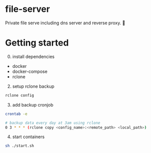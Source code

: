 # file-server

Private file serve including dns server and reverse proxy. 📁

# Getting started

0. install dependencies

- docker
- docker-compose
- rclone

2. setup rclone backup

```bash
rclone config
```

3. add backup cronjob

```bash
crontab -e

# backup data every day at 3am using rclone
0 3 * * * (rclone copy <config_name>:<remote_path> <local_path>)
```

4. start containers

```bash
sh ./start.sh
```
